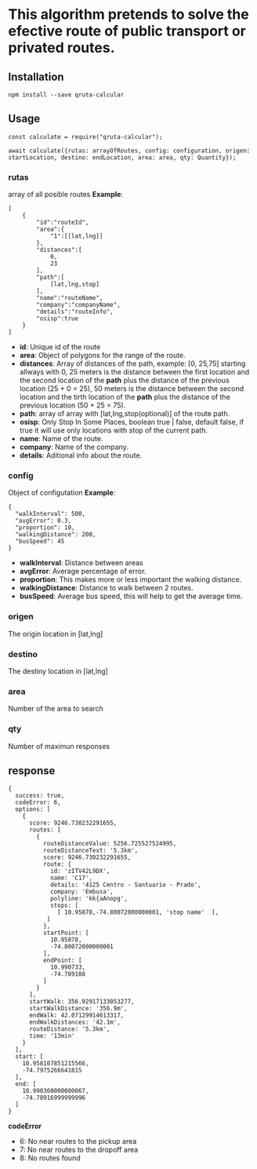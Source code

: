 This algorithm pretends to solve the efective route of public transport or privated routes.
===

## Installation

```
npm install --save qruta-calcular
```

## Usage

```
const calculate = require("qruta-calcular");
```

```
await calculate({rutas: arrayOfRoutes, config: configuration, origen: startLocation, destino: endLocation, area: area, qty: Quantity});
```

### rutas
 
array of all posible routes
**Example**:

```
[
    {
        "id":"routeId",
        "area":{
            "1":[[lat,lng]]
        },
        "distances":[
            0,
            23
        ],
        "path":[
            [lat,lng,stop]
        ],
        "name":"routeName",
        "company":"companyName",
        "details":"routeInfo",
        "osisp":true
    }
]
```
- **id**: Unique id of the route
- **area**: Object of polygons for the range of the route.
- **distances**: Array of distances of the path, example: [0, 25,75] starting allways with 0, 25 meters is the distance between the first location and the second location of the **path** plus the distance of the previous location (25 + 0 = 25), 50 meters is the distance between the second location and the tirth location of the **path** plus the distance of the previous location (50 + 25 = 75).
- **path**: array of array with [lat,lng,stop(optional)] of the route path.
- **osisp**: Only Stop In Some Places, boolean true | false, default false, if true it will use only locations with stop of the current path.
- **name**: Name of the route.
- **company**: Name of the company.
- **details**: Aditional info about the route.

### config

Object of configutation
**Example**:

```
{
  "walkInterval": 500,
  "avgError": 0.3,
  "proportion": 10,
  "walkingDistance": 200,
  "busSpeed": 45
}
```
- **walkInterval**: Distance between areas
- **avgError**: Average percentage of error.
- **proportion**: This makes more or less important the walking distance.
- **walkingDistance**: Distance to walk between 2 routes.
- **busSpeed**: Average bus speed, this will help to get the average time.

### origen

The origin location in [lat,lng]

### destino

The destiny location in [lat,lng]

### area

Number of the area to search

### qty

Number of maximun responses

## response

```
{
  success: true,
  codeError: 6,
  options: [
    {
      score: 9246.730232291655,
      routes: [
        {
          routeDistanceValue: 5256.725527524995,
          routeDistanceText: '5.3km',
          score: 9246.730232291655,
          route: {
            id: 'zITV42L9DX',
            name: 'C17',
            details: '4125 Centro - Santuario - Prado',
            company: 'Embusa',
            polyline: 'kk{aAnopg',
            stops: [
              [ 10.95878,-74.80072000000001, 'stop name'  ],
           ]
          },
          startPoint: [
            10.95878,
            -74.80072000000001
          ],
          endPoint: [
            10.990733,
            -74.789108
          ]
        }
      ],
      startWalk: 356.92917133053277,
      startWalkDistance: '356.9m',
      endWalk: 42.07129914613317,
      endWalkDistances: '42.1m',
      routeDistance: '5.3km',
      time: '13min'
    }
  ],
  start: [
    10.958107851215566,
    -74.7975266641815
  ],
  end: [
    10.990360000000067,
    -74.78916999999996
  ]
}
```

**codeError**

- 6: No near routes to the pickup area
- 7: No near routes to the dropoff area
- 8: No routes found